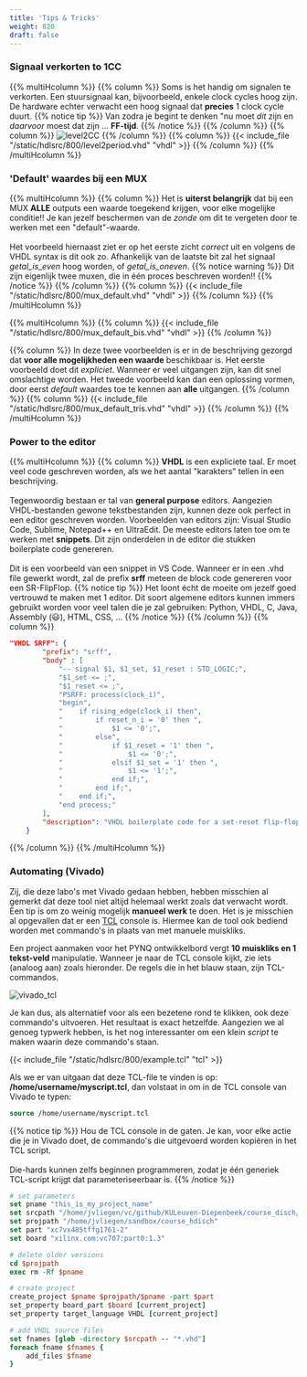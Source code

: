 ```yaml
---
title: 'Tips & Tricks'
weight: 820
draft: false
---
```



### Signaal verkorten to 1CC

{{% multiHcolumn %}}
{{% column %}}
Soms is het handig om signalen te verkorten. Een stuursignaal kan, bijvoorbeeld, enkele clock cycles hoog zijn. De hardware echter verwacht een hoog signaal dat **precies** 1 clock cycle duurt.
{{% notice tip %}}
Van zodra je begint te denken "nu moet *dit* zijn en *daarvoor* moest dat zijn ... **FF-tijd**.
{{% /notice %}}
{{% /column %}}
{{% column %}}
![level2CC](/images/800/level2period.png)
{{% /column %}}
{{% column %}}
{{< include_file "/static/hdlsrc/800/level2period.vhd" "vhdl" >}}
{{% /column %}}
{{% /multiHcolumn %}}


### 'Default' waardes bij een MUX

{{% multiHcolumn %}}
{{% column %}}
Het is **uiterst belangrijk** dat bij een MUX **ALLE** outputs een waarde toegekend krijgen, voor elke mogelijke conditie!! Je kan jezelf beschermen van de *zonde* om dit te vergeten door te werken met een "default"-waarde.<br/><br/>
Het voorbeeld hiernaast ziet er op het eerste zicht *correct* uit en volgens de VHDL syntax is dit ook zo. Afhankelijk van de laatste bit zal het signaal *getal_is_even* hoog worden, of *getal_is_oneven*.
{{% notice warning %}}
Dit zijn eigenlijk twee muxen, die in één proces beschreven worden!!
{{% /notice %}}
{{% /column %}}
{{% column %}}
{{< include_file "/static/hdlsrc/800/mux_default.vhd" "vhdl" >}}
{{% /column %}}
{{% /multiHcolumn %}}

{{% multiHcolumn %}}
{{% column %}}
{{< include_file "/static/hdlsrc/800/mux_default_bis.vhd" "vhdl" >}}
{{% /column %}}

{{% column %}}
In deze twee voorbeelden is er in de beschrijving gezorgd dat **voor alle mogelijkheden een waarde** beschikbaar is. Het eerste voorbeeld doet dit *expliciet*. Wanneer er veel uitgangen zijn, kan dit snel omslachtige worden. Het tweede voorbeeld kan dan een oplossing vormen, door eerst *default* waardes toe te kennen aan **alle** uitgangen.
{{% /column %}}
{{% column %}}
{{< include_file "/static/hdlsrc/800/mux_default_tris.vhd" "vhdl" >}}
{{% /column %}}
{{% /multiHcolumn %}}

### Power to the editor

{{% multiHcolumn %}}
{{% column %}}
**VHDL** is een expliciete taal. Er moet veel code geschreven worden, als we het aantal "karakters" tellen in een beschrijving. <br/><br/>
Tegenwoordig bestaan er tal van **general purpose** editors. Aangezien VHDL-bestanden gewone tekstbestanden zijn, kunnen deze ook perfect in een editor geschreven worden. Voorbeelden van editors zijn: Visual Studio Code, Sublime, Notepad++ en UltraEdit. De meeste editors laten toe om te werken met **snippets**. Dit zijn onderdelen in de editor die stukken boilerplate code genereren.<br/><br/>
Dit is een voorbeeld van een snippet in VS Code. Wanneer er in een .vhd file gewerkt wordt, zal de prefix **srff** meteen de block code genereren voor een SR-FlipFlop.
{{% notice tip %}}
Het loont écht de moeite om jezelf goed vertrouwd te maken met 1 editor. Dit soort algemene editors kunnen immers gebruikt worden voor veel talen die je zal gebruiken: Python, VHDL, C, Java, Assembly (:smiley:), HTML, CSS, ... 
{{% /notice %}}
{{% /column %}}
{{% column %}}
```json
"VHDL SRFF": {
        "prefix": "srff",
        "body" : [
            "-- signal $1, $1_set, $1_reset : STD_LOGIC;",
            "$1_set <= ;",
            "$1_reset <= ;",
            "PSRFF: process(clock_i)",
            "begin",
            "    if rising_edge(clock_i) then",
            "        if reset_n_i = '0' then ",
            "            $1 <= '0';",
            "        else",
            "            if $1_reset = '1' then ",
            "                $1 <= '0';",
            "            elsif $1_set = '1' then ",
            "                $1 <= '1';",
            "            end if;",
            "        end if;",
            "    end if;",
            "end process;"
        ],
        "description": "VHDL boilerplate code for a set-reset flip-flop"
    }
```
{{% /column %}}
{{% /multiHcolumn %}}

### Automating (Vivado)

Zij, die deze labo's met Vivado gedaan hebben, hebben misschien al gemerkt dat deze tool niet altijd helemaal werkt zoals dat verwacht wordt. Een tip is om zo weinig mogelijk **manueel werk** te doen. Het is je misschien al opgevallen dat er een [TCL](https://en.wikipedia.org/wiki/Tcl) console is. Hiermee kan de tool ook bediend worden met commando's in plaats van met manuele muiskliks.

Een project aanmaken voor het PYNQ ontwikkelbord vergt **10 muiskliks en 1 tekst-veld** manipulatie. Wanneer je naar de TCL console kijkt, zie iets (analoog aan) zoals hieronder. De regels die in het blauw staan, zijn TCL-commandos.

![vivado_tcl](/images/800/vivado_tcl.png)

Je kan dus, als alternatief voor als een bezetene rond te klikken, ook deze commando's uitvoeren. Het resultaat is exact hetzelfde. Aangezien we al genoeg typwerk hebben, is het nog interessanter om een klein *script* te maken waarin deze commando's staan.

{{< include_file "/static/hdlsrc/800/example.tcl" "tcl" >}}

Als we er van uitgaan dat deze TCL-file te vinden is op: **/home/username/myscript.tcl**, dan volstaat in om in de TCL console van Vivado te typen:
```tcl
source /home/username/myscript.tcl
```
{{% notice tip %}}
Hou de TCL console in de gaten. Je kan, voor elke actie die je in Vivado doet, de commando's die uitgevoerd worden kopiëren in het TCL script.<br/><br/>
Die-hards kunnen zelfs beginnen programmeren, zodat je één generiek TCL-script krijgt dat parameteriseerbaar is.
{{% /notice %}}

```tcl
# set parameters
set pname "this_is_my_project_name"
set srcpath "/home/jvliegen/vc/github/KULeuven-Diepenbeek/course_disch/tcl"
set projpath "/home/jvliegen/sandbox/course_hdisch"
set part "xc7vx485tffg1761-2"
set board "xilinx.com:vc707:part0:1.3"

# delete older versions
cd $projpath
exec rm -Rf $pname

# create project
create_project $pname $projpath/$pname -part $part
set_property board_part $board [current_project]
set_property target_language VHDL [current_project]

# add VHDL source files
set fnames [glob -directory $srcpath -- "*.vhd"]
foreach fname $fnames {
    add_files $fname
}
```



